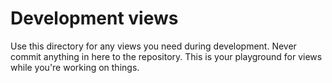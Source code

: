 # Development views

Use this directory for any views you need during development. Never commit anything in here to the repository. This
is your playground for views while you're working on things.
